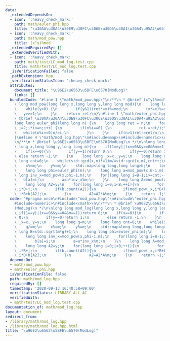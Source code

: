 ```yaml
---
data:
  _extendedDependsOn:
  - icon: ':heavy_check_mark:'
    path: math/euler_phi.hpp
    title: "\u30AA\u30A4\u30E9\u30FC\u306E\u30D5\u30A1\u30A4\u95A2\u6570"
  - icon: ':heavy_check_mark:'
    path: math/mod_pow.hpp
    title: (x^y)%mod
  _extendedRequiredBy: []
  _extendedVerifiedWith:
  - icon: ':heavy_check_mark:'
    path: math/test/LC_mod_log.test.cpp
    title: math/test/LC_mod_log.test.cpp
  _isVerificationFailed: false
  _pathExtension: hpp
  _verificationStatusIcon: ':heavy_check_mark:'
  attributes:
    document_title: "\u96E2\u6563\u5BFE\u6570(ModLog)"
    links: []
  bundledCode: "#line 1 \"math/mod_pow.hpp\"\n/**\n * @brief (x^y)%mod\n */\n\nlong\
    \ long mod_pow(long long x,long long y,long long mod){\n    long long ret=1;\n\
    \    while(y>0) {\n        if(y&1)(ret*=x)%=mod;\n        (x*=x)%=mod;\n     \
    \   y>>=1;\n    }\n    return ret;\n}\n#line 1 \"math/euler_phi.hpp\"\n/**\n *\
    \ @brief \u30AA\u30A4\u30E9\u30FC\u306E\u30D5\u30A1\u30A4\u95A2\u6570\n */\n\n\
    long long euler_phi(long long n) {\n    long long ret = n;\n    for(long long\
    \ i=2;i*i<=n;i++) {\n        if(n%i==0) {\n            ret-=ret/i;\n         \
    \   while(n%i==0)n/=i;\n        }\n    }\n    if(n>1)ret-=ret/n;\n    return ret;\n\
    }\n#line 4 \"math/mod_log.hpp\"\n#include<map>\n#include<numeric>\n#include<cmath>\n\
    \n/**\n * @brief \u96E2\u6563\u5BFE\u6570(ModLog)\n */\n\nlong long mod_log(long\
    \ long x,long long y,long long m){\n    if(1==y||(x==0&&y==0&&m==1))return 0;\n\
    \    if(x==0){\n        if(y==1)return 0;\n        if(y==0)return 1;\n       \
    \ else return -1;\n    }\n    long long _x=x,_y=y;\n    long long g=m;\n    long\
    \ long cnt=0;\n    while(std::gcd(x,m)!=1)m/=std::gcd(x,m),cnt++;\n    g/=m;\n\
    \    x%=m;\n    y%=m;\n    std::map<long long,long long>b;\n    long long B=std::sqrt(m*g)+1;\n\
    \    long long phi=euler_phi(m);\n    long long a=mod_pow(x,B-1,m);\n    long\
    \ long inv_x=mod_pow(x,phi-1,m);\n    for(long long i=B-1;i>=cnt;--i){\n     \
    \   b[a]=i;\n        a=a*inv_x%m;\n    }\n    long long A=mod_pow(x,B*(phi-1),m);\n\
    \    long long A2=y;\n    for(long long i=0;i<B;++i){\n        for(long long j=0;j<cnt;++j)if(mod_pow(_x,i*B+j,m*g)==_y)return\
    \ i*B+j;\n        if(b.count(A2)){\n            if(mod_pow(_x,i*B+b[A2],m*g)==_y)return\
    \ i*B+b[A2];\n        }\n        A2=A2*A%m;\n    }\n    return -1;\n}\n"
  code: "#pragma once\n#include\"mod_pow.hpp\"\n#include\"euler_phi.hpp\"\n#include<map>\n\
    #include<numeric>\n#include<cmath>\n\n/**\n * @brief \u96E2\u6563\u5BFE\u6570\
    (ModLog)\n */\n\nlong long mod_log(long long x,long long y,long long m){\n   \
    \ if(1==y||(x==0&&y==0&&m==1))return 0;\n    if(x==0){\n        if(y==1)return\
    \ 0;\n        if(y==0)return 1;\n        else return -1;\n    }\n    long long\
    \ _x=x,_y=y;\n    long long g=m;\n    long long cnt=0;\n    while(std::gcd(x,m)!=1)m/=std::gcd(x,m),cnt++;\n\
    \    g/=m;\n    x%=m;\n    y%=m;\n    std::map<long long,long long>b;\n    long\
    \ long B=std::sqrt(m*g)+1;\n    long long phi=euler_phi(m);\n    long long a=mod_pow(x,B-1,m);\n\
    \    long long inv_x=mod_pow(x,phi-1,m);\n    for(long long i=B-1;i>=cnt;--i){\n\
    \        b[a]=i;\n        a=a*inv_x%m;\n    }\n    long long A=mod_pow(x,B*(phi-1),m);\n\
    \    long long A2=y;\n    for(long long i=0;i<B;++i){\n        for(long long j=0;j<cnt;++j)if(mod_pow(_x,i*B+j,m*g)==_y)return\
    \ i*B+j;\n        if(b.count(A2)){\n            if(mod_pow(_x,i*B+b[A2],m*g)==_y)return\
    \ i*B+b[A2];\n        }\n        A2=A2*A%m;\n    }\n    return -1;\n}"
  dependsOn:
  - math/mod_pow.hpp
  - math/euler_phi.hpp
  isVerificationFile: false
  path: math/mod_log.hpp
  requiredBy: []
  timestamp: '2020-09-13 16:40:58+09:00'
  verificationStatus: LIBRARY_ALL_AC
  verifiedWith:
  - math/test/LC_mod_log.test.cpp
documentation_of: math/mod_log.hpp
layout: document
redirect_from:
- /library/math/mod_log.hpp
- /library/math/mod_log.hpp.html
title: "\u96E2\u6563\u5BFE\u6570(ModLog)"
---
```

